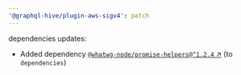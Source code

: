```yaml
---
'@graphql-hive/plugin-aws-sigv4': patch
---
```


dependencies updates: 

- Added dependency [`@whatwg-node/promise-helpers@^1.2.4` ↗︎](https://www.npmjs.com/package/@whatwg-node/promise-helpers/v/1.2.4) (to `dependencies`)
